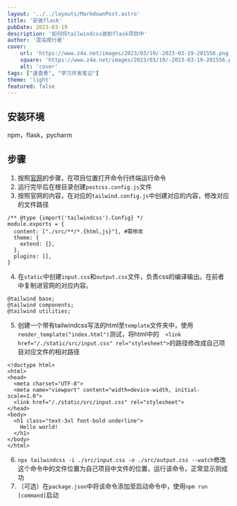 ```yaml
---
layout: '../../layouts/MarkdownPost.astro'
title: '安装flask'
pubDate: 2023-03-19
description: '如何将tailwindcss装到flask项目中'
author: '混沌爬行者'
cover:
    url: 'https://www.z4a.net/images/2023/03/19/-2023-03-19-201556.png'
    square: 'https://www.z4a.net/images/2023/03/19/-2023-03-19-201556.png'
    alt: 'cover'
tags: ["速查表", "学习开发笔记"]
theme: 'light'
featured: false
---
```

## 安装环境
npm，flask，pycharm
## 步骤
1. 按照[官网](https://tailwindcss.com/docs/installation/using-postcss)的步骤，在项目位置打开命令行终端运行命令
2. 运行完毕后在根目录创建`postcss.config.js`文件
3. 按照官网的内容，在对应的``tailwind.config.js``中创建对应的内容，修改对应的文件路径
```
/** @type {import('tailwindcss').Config} */
module.exports = {
  content: ["./src/**/*.{html,js}"], #需修改
  theme: {
    extend: {},
  },
  plugins: [],
}
```
4. 在``static``中创建``input.css``和``output.css``文件，负责css的编译输出。在前者中复制进官网的对应内容。
```
@tailwind base;
@tailwind components;
@tailwind utilities;
```
5. 创建一个带有tailwindcss写法的html至``template``文件夹中，使用``render_template("index.html")``测试，将html中的``  <link href="/./static/src/input.css" rel="stylesheet">``的路径修改成自己项目对应文件的相对路径
```
<!doctype html>
<html>
<head>
  <meta charset="UTF-8">
  <meta name="viewport" content="width=device-width, initial-scale=1.0">
  <link href="/./static/src/input.css" rel="stylesheet">
</head>
<body>
  <h1 class="text-3xl font-bold underline">
    Hello world!
  </h1>
</body>
</html>
```
6. ``npx tailwindcss -i ./src/input.css -o ./src/output.css --watch``修改这个命令中的文件位置为自己项目中文件的位置，运行该命令，正常显示则成功
7. （可选）在``package.json``中将该命令添加至启动命令中，使用``npm run [command]``启动